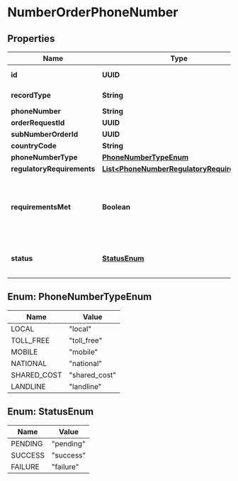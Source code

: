 

# NumberOrderPhoneNumber


## Properties

| Name | Type | Description | Notes |
|------------ | ------------- | ------------- | -------------|
|**id** | **UUID** |  |  [optional] [readonly] |
|**recordType** | **String** |  |  [optional] [readonly] |
|**phoneNumber** | **String** |  |  [optional] |
|**orderRequestId** | **UUID** |  |  [optional] |
|**subNumberOrderId** | **UUID** |  |  [optional] |
|**countryCode** | **String** |  |  [optional] |
|**phoneNumberType** | [**PhoneNumberTypeEnum**](#PhoneNumberTypeEnum) |  |  [optional] |
|**regulatoryRequirements** | [**List&lt;PhoneNumberRegulatoryRequirement&gt;**](PhoneNumberRegulatoryRequirement.md) |  |  [optional] |
|**requirementsMet** | **Boolean** | True if all requirements are met for a phone number, false otherwise. |  [optional] [readonly] |
|**status** | [**StatusEnum**](#StatusEnum) | The status of the phone number in the order. |  [optional] [readonly] |



## Enum: PhoneNumberTypeEnum

| Name | Value |
|---- | -----|
| LOCAL | &quot;local&quot; |
| TOLL_FREE | &quot;toll_free&quot; |
| MOBILE | &quot;mobile&quot; |
| NATIONAL | &quot;national&quot; |
| SHARED_COST | &quot;shared_cost&quot; |
| LANDLINE | &quot;landline&quot; |



## Enum: StatusEnum

| Name | Value |
|---- | -----|
| PENDING | &quot;pending&quot; |
| SUCCESS | &quot;success&quot; |
| FAILURE | &quot;failure&quot; |



